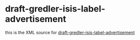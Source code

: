 draft-gredler-isis-label-advertisement
======================================

this is the XML source for [draft-gredler-isis-label-advertisement](http://tools.ietf.org/html/draft-gredler-isis-label-advertisement)
